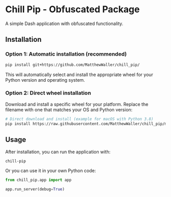 # Chill Pip - Obfuscated Package

A simple Dash application with obfuscated functionality.

## Installation

### Option 1: Automatic installation (recommended)

```bash
pip install git+https://github.com/MatthewWaller/chill_pip/
```

This will automatically select and install the appropriate wheel for your Python version and operating system.

### Option 2: Direct wheel installation

Download and install a specific wheel for your platform. Replace the filename with one that matches your OS and Python version:

```bash
# Direct download and install (example for macOS with Python 3.8)
pip install https://raw.githubusercontent.com/MatthewWaller/chill_pip/main/dist/wheels/chill_pip-0.1.0-cp38-cp38-macosx_11_0_universal2.whl
```

## Usage

After installation, you can run the application with:

```
chill-pip
```

Or you can use it in your own Python code:

```python
from chill_pip.app import app

app.run_server(debug=True)
```

